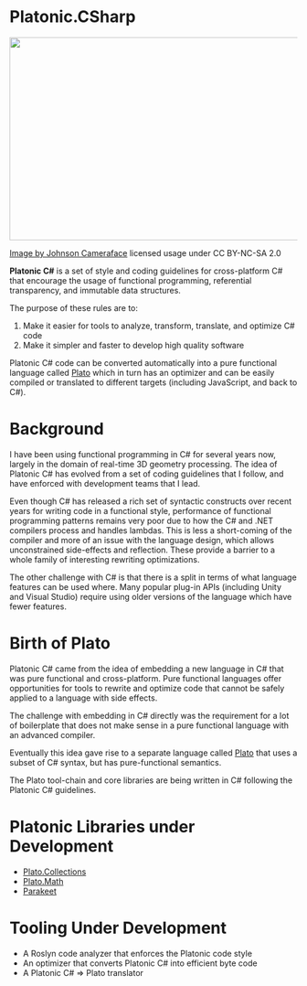 # Platonic.CSharp

<img src="https://repository-images.githubusercontent.com/609569257/2054044d-7e68-4a86-9382-38a165b92280" width="512" height="355"></img>

[Image by Johnson Cameraface](https://www.flickr.com/photos/54459164@N00/4184437649) licensed usage under CC BY-NC-SA 2.0

**Platonic C#** is a set of style and coding guidelines for cross-platform C#
that encourage the usage of functional programming, referential transparency,
and immutable data structures. 

The purpose of these rules are to:
1. Make it easier for tools to analyze, transform, translate, and optimize C# code
2. Make it simpler and faster to develop high quality software 

Platonic C# code can be converted automatically into a pure functional language called 
[Plato](https://github.com/cdiggins/plato) 
which in turn has an optimizer and can be easily compiled or translated to different targets 
(including JavaScript, and back to C#). 

# Background 

I have been using functional programming in C# for several years now, largely in the domain 
of real-time 3D geometry processing. The idea of Platonic C# has evolved from a set of coding 
guidelines that I follow, and have enforced with development teams that I lead.  

Even though C# has released a rich set of syntactic constructs over recent years for 
writing code in a functional style, performance of functional programming patterns remains very poor
due to how the C# and .NET compilers process and handles lambdas. This is less a short-coming 
of the compiler and more of an issue with the language design, which allows unconstrained 
side-effects and reflection. These provide a barrier to a whole family of interesting rewriting optimizations.  

The other challenge with C# is that there is a split in terms of what language features can be used 
where. Many popular plug-in APIs (including Unity and Visual Studio) require using older versions 
of the language which have fewer features.   

# Birth of Plato 

Platonic C# came from the idea of embedding a new language in C# that was pure functional and 
cross-platform. Pure functional languages offer opportunities for tools to rewrite and optimize code 
that cannot be safely applied to a language with side effects. 

The challenge with embedding in C# directly was the requirement for a lot of boilerplate that 
does not make sense in a pure functional language with an advanced compiler.   

Eventually this idea gave rise to a separate language called [Plato](https://github.com/cdiggins/plato) 
that uses a subset of C# syntax, but has pure-functional semantics. 

The Plato tool-chain and core libraries are being written in C# following the Platonic C# guidelines.   

# Platonic Libraries under Development  

* [Plato.Collections](https://github.com/cdiggins/Plato.Collections)
* [Plato.Math](https://github.com/cdiggins/Plato.Math)
* [Parakeet](https://github.com/cdiggins/parakeet)

# Tooling Under Development 

* A Roslyn code analyzer that enforces the Platonic code style 
* An optimizer that converts Platonic C# into efficient byte code
* A Platonic C# => Plato translator 

